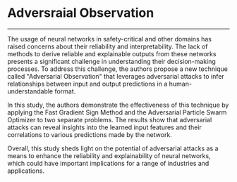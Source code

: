 # Adversraial Observation
---

The usage of neural networks in safety-critical and other domains has raised concerns about their reliability and interpretability. The lack of methods to derive reliable and explainable outputs from these networks presents a significant challenge in understanding their decision-making processes. To address this challenge, the authors propose a new technique called "Adversarial Observation" that leverages adversarial attacks to infer relationships between input and output predictions in a human-understandable format.

In this study, the authors demonstrate the effectiveness of this technique by applying the Fast Gradient Sign Method and the Adversarial Particle Swarm Optimizer to two separate problems. The results show that adversarial attacks can reveal insights into the learned input features and their correlations to various predictions made by the network.

Overall, this study sheds light on the potential of adversarial attacks as a means to enhance the reliability and explainability of neural networks, which could have important implications for a range of industries and applications.


